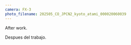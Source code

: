 ```yaml
---
camera: FX-3
photo_filename: 202505_CO_JPCN2_kyoto_atami_000020060039
---
```


After work.

Despues del trabajo.

